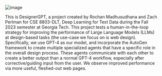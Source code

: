 ![image](https://github.com/Rochan-HM/dlt-project/assets/109938049/601abe92-0036-4ac1-9523-45fa2e745ca6)


This is DesignerGPT, a project created by Rochan Madhusudhana and Zach Perlman for CSE 8803-DLT, Deep Learning for Text Data during the Fall 2023 semester at Georgia Tech. This project tests a human-in-the-loop strategy for improving the performance of Large Language Models (LLMs) at design-based tasks (the use-case we focus on is web design). Specifically, we use GPT-4 as our model, and incorporate the AutoGen framework to create multiple specialized agents that have a specific role in the overall design process. These agents communicate with each other to create a better output than a normal GPT-4 workflow, especially after corrective/guiding input from the user. We observe improved performance via more useful, fleshed-out web pages.
